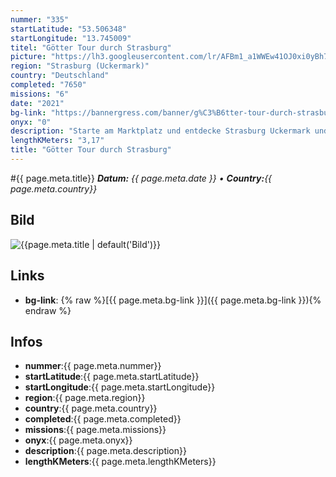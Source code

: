 ```yaml
---
nummer: "335"
startLatitude: "53.506348"
startLongitude: "13.745009"
titel: "Götter Tour durch Strasburg"
picture: "https://lh3.googleusercontent.com/lr/AFBm1_a1WWEw41OJ0xi0yBh7sRSHFh2Mbt7M68oR--hUs-GEPFRAgIQq_EC_q4SopGhGesTh2q-X6JnzTn0nuxlncjgc55zQo-whtFDiYkyTcrMNf0N1CNRo4sX7eEm5luQqjk66N3vqSaPhtLOI1hLFh8Nck-43JKKDMihkK9B2sUig1Yv1PpUbRrD8mB1dmTglWT_I36xuUImGxxdcV1MV9PiKjTD4-bOVC99ZK6wX0iSTHOvHDCTkbCk8EgJgyW9b40KOLYqhMZLi_tuIxYYcnWVsOELfXbXps0CKUTpuN9ii7edJIRIkwkhzrLpEfRPvn4S2bJbwMgWl69qVFM418vg60XmmFklZArYNOwYPN3DknO9Icwjhzoxgs7-vvyW1_Lfd-zkdnQPqJmHCRJaxB-lZjgDtizFda3rW1dKBH2-lY25zvV_hCvbs3vnv1Espn5ySPuKnLMgEkN2_1QxNij6uNosqoW04o2Az8IOpxD8kJSaGWfjHgEIoVSMaM1_kXUeFgaacAkxEm-tKQA2hpROLpQwHyoZOdpTkiJiBaAZMFoMXUi_WK3T-7-yWvgVymF71Q2--kw3XQ6dmaQpMOWXIb1RrG4Dlyv8i8ZiIuDCBgAh5LJfs6wW7zgMXCdOLyxIoRYYe3CyRzyYi2pv-yruFUprVgEOu3uo1RWTHn6vPp5aw8ckm0Xz3XWiD4QdrrBZuTCyvIkRyK6W75leVHejGd8C0cWVyulGz2CAIS6cta3nWw4ND8NqystIBFqBqt_sPLxR9IcINIwNGmg3yvpgm_8gBSLQk_FZxQFFemKy6RKh9LmsAYunud2r5uyrDbnv6PAvEg8p4ETN6TXY0b2c4kvG-eECdyjEI"
region: "Strasburg (Uckermark)"
country: "Deutschland"
completed: "7650"
missions: "6"
date: "2021"
bg-link: "https://bannergress.com/banner/g%C3%B6tter-tour-durch-strasburg-8cf3"
onyx: "0"
description: "Starte am Marktplatz und entdecke Strasburg Uckermark und hol dir die Götter ins Profil\n\nGeht am 08.11.2021 offline"
lengthKMeters: "3,17"
title: "Götter Tour durch Strasburg"
---
```


#{{ page.meta.title}}
_**Datum:** {{ page.meta.date }} • **Country:**{{ page.meta.country}}_

## Bild
![{{page.meta.title | default('Bild')}}]({{page.meta.picture}})

## Links
- **bg-link**: {% raw %}[{{ page.meta.bg-link }}]({{ page.meta.bg-link }}){% endraw %}

## Infos
- **nummer**:{{ page.meta.nummer}}
- **startLatitude**:{{ page.meta.startLatitude}}
- **startLongitude**:{{ page.meta.startLongitude}}
- **region**:{{ page.meta.region}}
- **country**:{{ page.meta.country}}
- **completed**:{{ page.meta.completed}}
- **missions**:{{ page.meta.missions}}
- **onyx**:{{ page.meta.onyx}}
- **description**:{{ page.meta.description}}
- **lengthKMeters**:{{ page.meta.lengthKMeters}}

